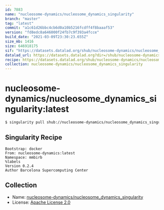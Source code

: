 ```yaml
---
id: 7883
name: "nucleosome-dynamics/nucleosome_dynamics_singularity"
branch: "master"
tag: "latest"
commit: "a1c61d26bbc4cb6d0a10b5216fcdff4f8baaaf53"
version: "fd8edc8a646000f24fb7c9f393a4fcce"
build_date: "2021-03-09T23:30:23.655Z"
size_mb: 1416
size: 646918175
sif: "https://datasets.datalad.org/shub/nucleosome-dynamics/nucleosome_dynamics_singularity/latest/2021-03-09-a1c61d26-fd8edc8a/fd8edc8a646000f24fb7c9f393a4fcce.simg"
datalad_url: https://datasets.datalad.org?dir=/shub/nucleosome-dynamics/nucleosome_dynamics_singularity/latest/2021-03-09-a1c61d26-fd8edc8a/
recipe: https://datasets.datalad.org/shub/nucleosome-dynamics/nucleosome_dynamics_singularity/latest/2021-03-09-a1c61d26-fd8edc8a/Singularity
collection: nucleosome-dynamics/nucleosome_dynamics_singularity
---
```


# nucleosome-dynamics/nucleosome_dynamics_singularity:latest

```bash
$ singularity pull shub://nucleosome-dynamics/nucleosome_dynamics_singularity:latest
```

## Singularity Recipe

```singularity
Bootstrap: docker
From: nucleosome-dynamics:latest
Namespace: mmbirb
%labels
Version 0.2.4
Author Barcelona Supercomputing Center
```

## Collection

 - Name: [nucleosome-dynamics/nucleosome_dynamics_singularity](https://github.com/nucleosome-dynamics/nucleosome_dynamics_singularity)
 - License: [Apache License 2.0](https://api.github.com/licenses/apache-2.0)

